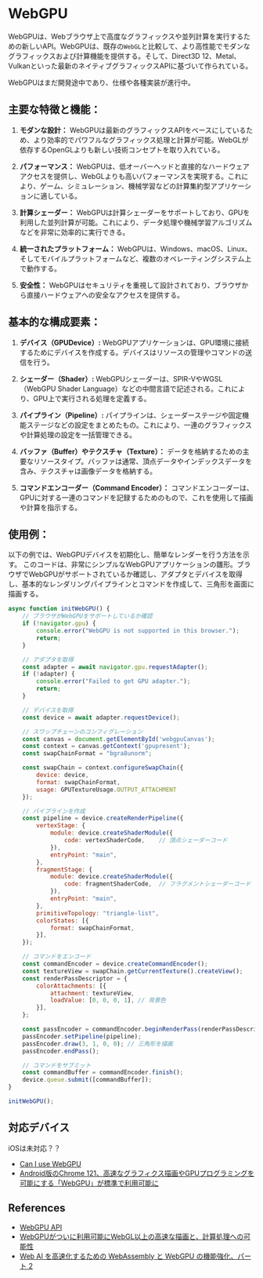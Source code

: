 # WebGPU

WebGPUは、Webブラウザ上で高度なグラフィックスや並列計算を実行するための新しいAPI。WebGPUは、既存の`WebGL`と比較して、より高性能でモダンなグラフィックスおよび計算機能を提供する。そして、Direct3D 12、Metal、Vulkanといった最新のネイティブグラフィックスAPIに基づいて作られている。

WebGPUはまだ開発途中であり、仕様や各種実装が進行中。

## **主要な特徴と機能：**

1. **モダンな設計：**
   WebGPUは最新のグラフィックスAPIをベースにしているため、より効率的でパワフルなグラフィックス処理と計算が可能。WebGLが依存するOpenGLよりも新しい技術コンセプトを取り入れている。

2. **パフォーマンス：**
   WebGPUは、低オーバーヘッドと直接的なハードウェアアクセスを提供し、WebGLよりも高いパフォーマンスを実現する。これにより、ゲーム、シミュレーション、機械学習などの計算集約型アプリケーションに適している。

3. **計算シェーダー：**
   WebGPUは計算シェーダーをサポートしており、GPUを利用した並列計算が可能。これにより、データ処理や機械学習アルゴリズムなどを非常に効率的に実行できる。

4. **統一されたプラットフォーム：**
   WebGPUは、Windows、macOS、Linux、そしてモバイルプラットフォームなど、複数のオペレーティングシステム上で動作する。

5. **安全性：**
   WebGPUはセキュリティを重視して設計されており、ブラウザから直接ハードウェアへの安全なアクセスを提供する。

## **基本的な構成要素：**

1. **デバイス（GPUDevice）:**
   WebGPUアプリケーションは、GPU環境に接続するためにデバイスを作成する。デバイスはリソースの管理やコマンドの送信を行う。

2. **シェーダー（Shader）:**
   WebGPUシェーダーは、SPIR-VやWGSL（WebGPU Shader Language）などの中間言語で記述される。これにより、GPU上で実行される処理を定義する。

3. **パイプライン（Pipeline）:**
   パイプラインは、シェーダーステージや固定機能ステージなどの設定をまとめたもの。これにより、一連のグラフィックスや計算処理の設定を一括管理できる。

4. **バッファ（Buffer）やテクスチャ（Texture）：**
   データを格納するための主要なリソースタイプ。バッファは通常、頂点データやインデックスデータを含み、テクスチャは画像データを格納する。

5. **コマンドエンコーダー（Command Encoder）：**
   コマンドエンコーダーは、GPUに対する一連のコマンドを記録するためのもので、これを使用して描画や計算を指示する。

## **使用例：**

以下の例では、WebGPUデバイスを初期化し、簡単なレンダーを行う方法を示す。
このコードは、非常にシンプルなWebGPUアプリケーションの雛形。ブラウザでWebGPUがサポートされているか確認し、アダプタとデバイスを取得し、基本的なレンダリングパイプラインとコマンドを作成して、三角形を画面に描画する。

```js
async function initWebGPU() {
    // ブラウザがWebGPUをサポートしているか確認
    if (!navigator.gpu) {
        console.error("WebGPU is not supported in this browser.");
        return;
    }

    // アダプタを取得
    const adapter = await navigator.gpu.requestAdapter();
    if (!adapter) {
        console.error("Failed to get GPU adapter.");
        return;
    }

    // デバイスを取得
    const device = await adapter.requestDevice();

    // スワップチェーンのコンフィグレーション
    const canvas = document.getElementById('webgpuCanvas');
    const context = canvas.getContext('gpupresent');
    const swapChainFormat = "bgra8unorm";

    const swapChain = context.configureSwapChain({
        device: device,
        format: swapChainFormat,
        usage: GPUTextureUsage.OUTPUT_ATTACHMENT
    });

    // パイプラインを作成
    const pipeline = device.createRenderPipeline({
        vertexStage: {
            module: device.createShaderModule({
                code: vertexShaderCode,    // 頂点シェーダーコード
            }),
            entryPoint: "main",
        },
        fragmentStage: {
            module: device.createShaderModule({
                code: fragmentShaderCode,  // フラグメントシェーダーコード
            }),
            entryPoint: "main",
        },
        primitiveTopology: "triangle-list",
        colorStates: [{
            format: swapChainFormat,
        }],
    });

    // コマンドをエンコード
    const commandEncoder = device.createCommandEncoder();
    const textureView = swapChain.getCurrentTexture().createView();
    const renderPassDescriptor = {
        colorAttachments: [{
            attachment: textureView,
            loadValue: [0, 0, 0, 1], // 背景色
        }],
    };

    const passEncoder = commandEncoder.beginRenderPass(renderPassDescriptor);
    passEncoder.setPipeline(pipeline);
    passEncoder.draw(3, 1, 0, 0); // 三角形を描画
    passEncoder.endPass();

    // コマンドをサブミット
    const commandBuffer = commandEncoder.finish();
    device.queue.submit([commandBuffer]);
}

initWebGPU();
```

## 対応デバイス

iOSは未対応？？

- [Can I use WebGPU](https://caniuse.com/webgpu)
- [Android版のChrome 121、高速なグラフィクス描画やGPUプログラミングを可能にする「WebGPU」が標準で利用可能に](https://www.publickey1.jp/blog/24/androidchrome_121gpuwebgpu.html)

## References

- [WebGPU API](https://developer.mozilla.org/ja/docs/Web/API/WebGPU_API)
- [WebGPUがついに利用可能にWebGL以上の高速な描画と、計算処理への可能性](https://ics.media/entry/230426/)
- [Web AI を高速化するための WebAssembly と WebGPU の機能強化、パート 2](https://developer.chrome.com/blog/io24-webassembly-webgpu-2?hl=ja)
